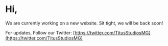 <head>
<title>Home | Titus Studios</title>
</head>

# Hi,
We are currently working on a new website. Sit tight, we will be back soon!

For updates, Follow our Twitter: [https://twitter.com/TitusStudiosMG](https://twitter.com/TitusStudiosMG)
